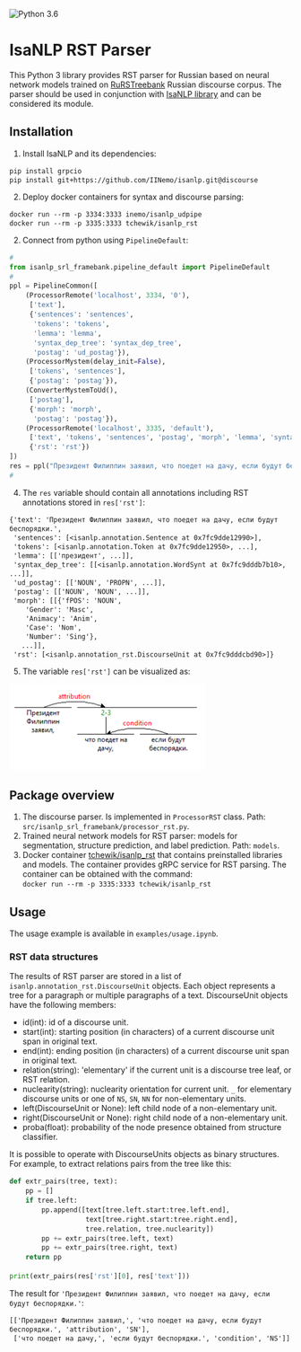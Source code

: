 ![Python 3.6](https://img.shields.io/badge/python-3.7-green.svg)

# IsaNLP RST Parser
This Python 3 library provides RST parser for Russian based on neural network models trained on [RuRSTreebank](https://rstreebank.ru/) Russian discourse corpus. The parser should be used in conjunction with [IsaNLP library](https://github.com/IINemo/isanlp) and can be considered its module.  

## Installation

1. Install IsaNLP and its dependencies:
```
pip install grpcio
pip install git+https://github.com/IINemo/isanlp.git@discourse
```  

2. Deploy docker containers for syntax and discourse parsing:  
```
docker run --rm -p 3334:3333 inemo/isanlp_udpipe
docker run --rm -p 3335:3333 tchewik/isanlp_rst
```  
2. Connect from python using `PipelineDefault`:  
```python  
#
from isanlp_srl_framebank.pipeline_default import PipelineDefault  
#
ppl = PipelineCommon([
    (ProcessorRemote('localhost', 3334, '0'),
     ['text'],
     {'sentences': 'sentences',
      'tokens': 'tokens',
      'lemma': 'lemma',
      'syntax_dep_tree': 'syntax_dep_tree',
      'postag': 'ud_postag'}),
    (ProcessorMystem(delay_init=False),
     ['tokens', 'sentences'],
     {'postag': 'postag'}),
    (ConverterMystemToUd(),
     ['postag'],
     {'morph': 'morph',
      'postag': 'postag'}),
    (ProcessorRemote('localhost', 3335, 'default'),
     ['text', 'tokens', 'sentences', 'postag', 'morph', 'lemma', 'syntax_dep_tree'],
     {'rst': 'rst'})
])
res = ppl("Президент Филиппин заявил, что поедет на дачу, если будут беспорядки.")
#
```   
4. The `res` variable should contain all annotations including RST annotations stored in `res['rst']`:
```
{'text': 'Президент Филиппин заявил, что поедет на дачу, если будут беспорядки.',
 'sentences': [<isanlp.annotation.Sentence at 0x7fc9dde12990>],
 'tokens': [<isanlp.annotation.Token at 0x7fc9dde12950>, ...],
 'lemma': [['президент', ...]],
 'syntax_dep_tree': [[<isanlp.annotation.WordSynt at 0x7fc9dddb7b10>, ...]],
 'ud_postag': [['NOUN', 'PROPN', ...]],
 'postag': [['NOUN', 'NOUN', ...]],
 'morph': [[{'fPOS': 'NOUN',
    'Gender': 'Masc',
    'Animacy': 'Anim',
    'Case': 'Nom',
    'Number': 'Sing'},
   ...]],
 'rst': [<isanlp.annotation_rst.DiscourseUnit at 0x7fc9dddcbd90>]}
```  
5. The variable `res['rst']` can be visualized as:  
<img src="example_tree.png" width="350">

## Package overview  
1. The discourse parser. Is implemented in `ProcessorRST` class. Path: `src/isanlp_srl_framebank/processor_rst.py`.
2. Trained neural network models for RST parser: models for segmentation, structure prediction, and label prediction. Path: `models`.
3. Docker container [tchewik/isanlp_rst](https://hub.docker.com/r/tchewik/isanlp_rst/) that contains preinstalled libraries and models. The container provides gRPC service for RST parsing. The container can be obtained with the command:  
`docker run --rm -p 3335:3333 tchewik/isanlp_rst`

## Usage 

The usage example is available in `examples/usage.ipynb`.

### RST data structures
The results of RST parser are stored in a list of `isanlp.annotation_rst.DiscourseUnit` objects. Each object represents a tree for a paragraph or multiple paragraphs of a text.
DiscourseUnit objects have the following members:
  * id(int): id of a discourse unit.
  * start(int): starting position (in characters) of a current discourse unit span in original text.
  * end(int): ending position (in characters) of a current discourse unit span in original text.
  * relation(string): 'elementary' if the current unit is a discourse tree leaf, or RST relation.
  * nuclearity(string): nuclearity orientation for current unit. `_` for elementary discourse units or one of `NS`, `SN`, `NN` for non-elementary units.
  * left(DiscourseUnit or None): left child node of a non-elementary unit.
  * right(DiscourseUnit or None): right child node of a non-elementary unit.
  * proba(float): probability of the node presence obtained from structure classifier.

It is possible to operate with DiscourseUnits objects as binary structures. For example, to extract relations pairs from the tree like this:
```python
def extr_pairs(tree, text):
    pp = []
    if tree.left:
        pp.append([text[tree.left.start:tree.left.end],
                   text[tree.right.start:tree.right.end], 
                   tree.relation, tree.nuclearity])
        pp += extr_pairs(tree.left, text)
        pp += extr_pairs(tree.right, text)
    return pp
    
print(extr_pairs(res['rst'][0], res['text']))
```  

The result for `'Президент Филиппин заявил, что поедет на дачу, если будут беспорядки.'`:
```
[['Президент Филиппин заявил,', 'что поедет на дачу, если будут беспорядки.', 'attribution', 'SN'], 
 ['что поедет на дачу,', 'если будут беспорядки.', 'condition', 'NS']]
```  
